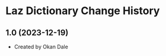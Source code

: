 Laz Dictionary Change History
====================

1.0 (2023-12-19)
----------------
* Created by Okan Dale
